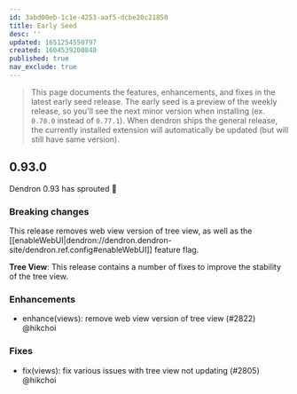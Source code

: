 ```yaml
---
id: 3abd00eb-1c1e-4253-aaf5-dcbe20c21850
title: Early Seed
desc: ''
updated: 1651254550797
created: 1604539200840
published: true
nav_exclude: true
---
```


> This page documents the features, enhancements, and fixes in the latest early seed release. The early seed is a preview of the weekly release, so you'll see the next minor version when installing (ex. `0.78.0` instead of `0.77.1`). When dendron ships the general release, the currently installed extension will automatically be updated (but will still have same version).

## 0.93.0

Dendron 0.93 has sprouted 🌱

### Breaking changes
This release removes web view version of tree view, as well as the [[enableWebUI|dendron://dendron.dendron-site/dendron.ref.config#enableWebUI]] feature flag.

**Tree View**: This release contains a number of fixes to improve the stability of the tree view. 

### Enhancements
- enhance(views): remove web view version of tree view (#2822) @hikchoi

### Fixes
- fix(views): fix various issues with tree view not updating (#2805) @hikchoi